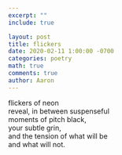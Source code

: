 ```yaml
---
excerpt: ""
include: true

layout: post
title: flickers 
date: 2020-02-11 1:00:00 -0700
categories: poetry
math: true
comments: true
author: Aaron
---
```



flickers of neon  
reveal, in between suspenseful  
moments of pitch black,  
your subtle grin,  
and the tension of what will be  
and what will not.
